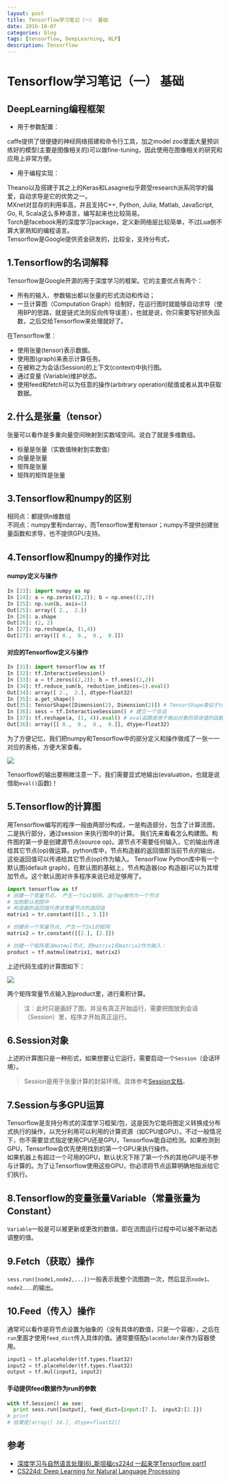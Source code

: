 ```yaml
--- 
layout: post 
title: Tensorflow学习笔记（一） 基础
date: 2016-10-07 
categories: blog 
tags: [tensorflow, DeepLearning, NLP] 
description: Tensorflow
--- 
```


# Tensorflow学习笔记（一） 基础

## DeepLearning编程框架

* 用于参数配置：

caffe提供了很便捷的神经网络搭建和命令行工具，加之model zoo里面大量预训练好的模型(主要是图像相关的)可以做fine-tuning，因此使用在图像相关的研究和应用上非常方便。   

* 用于编程实现：

Theano以及搭建于其之上的Keras和Lasagne似乎颇受research派系同学的偏爱，自动求导是它的优势之一。   
MXnet对显存的利用率高，并且支持C++, Python, Julia, Matlab, JavaScript, Go, R, Scala这么多种语言，编写起来也比较简易。   
Torch是facebook用的深度学习package，定义新网络层比较简单，不过Lua倒不算大家熟知的编程语言。   
Tensorflow是Google提供资金研发的，比较全，支持分布式，

## 1.Tensorflow的名词解释

Tensorflow是Google开源的用于深度学习的框架。它的主要优点有两个：

* 所有的输入、参数输出都以张量的形式流动和传动；
* 一旦计算图（Computation Graph）绘制好，在运行图时就能够自动求导（使用BP的思路，就是链式法则反向传导误差），也就是说，你只需要写好损失函数，之后交给Tensorflow来处理就好了。

在Tensorflow里：  

* 使用张量(tensor)表示数据。  
* 使用图(graph)来表示计算任务。  
* 在被称之为会话(Session)的上下文(context)中执行图。  
* 通过变量 (Variable)维护状态。  
* 使用feed和fetch可以为任意的操作(arbitrary operation)赋值或者从其中获取数据。  

## 2.什么是张量（tensor）

张量可以看作是多重向量空间映射到实数域空间。说白了就是多维数组。

* 标量是张量（实数值映射到实数值）
* 向量是张量
* 矩阵是张量
* 矩阵的矩阵是张量


## 3.Tensorflow和numpy的区别

相同点：都提供n维数组  
不同点：numpy里有ndarray，而Tensorflow里有tensor；numpy不提供创建张量函数和求导，也不提供GPU支持。

## 4.Tensorflow和numpy的操作对比

#### numpy定义与操作  

```python
In [23]: import numpy as np
In [24]: a = np.zeros((2,2)); b = np.ones((2,2))
In [25]: np.sum(b, axis=1)
Out[25]: array([ 2.,  2.])
In [26]: a.shape
Out[26]: (2, 2)
In [27]: np.reshape(a, (1,4))
Out[27]: array([[ 0.,  0.,  0.,  0.]])
```

#### 对应的Tensorflow定义与操作

```python
In [31]: import tensorflow as tf
In [32]: tf.InteractiveSession()
In [33]: a = tf.zeros((2,2)); b = tf.ones((2,2))
In [34]: tf.reduce_sum(b, reduction_indices=1).eval()
Out[34]: array([ 2.,  2.], dtype=float32)
In [35]: a.get_shape()
Out[35]: TensorShape([Dimension(2), Dimension(2)]) # TensorShape类似于tuple
In [36]: sess = tf.InteractiveSession() # 建立一个会话
In [37]: tf.reshape(a, (1, 4)).eval() # eval函数是用于输出对象的具体值的函数，一般要加入Session才能跑
Out[36]: array([[ 0.,  0.,  0.,  0.]], dtype=float32)
```

为了方便记忆，我们把numpy和Tensorflow中的部分定义和操作做成了一张一一对应的表格，方便大家查看。  

![](http://odjt9j2ec.bkt.clouddn.com/tf1.png)

Tensorflow的输出要稍微注意一下，我们需要显式地输出(evaluation，也就是说借助`eval()`函数)！

## 5.Tensorflow的计算图

用Tensorflow编写的程序一般由两部分构成，一是构造部分，包含了计算流图，二是执行部分，通过session 来执行图中的计算。
我们先来看看怎么构建图。构件图的第一步是创建源节点(source op)。源节点不需要任何输入，它的输出传递给其它节点(op)做运算。python库中，节点构造器的返回值即当前节点的输出，这些返回值可以传递给其它节点(op)作为输入。
TensorFlow Python库中有一个默认图(default graph)，在默认图的基础上，节点构造器(op 构造器)可以为其增加节点。这个默认图对许多程序来说已经足够用了。

```python
import tensorflow as tf
# 创建一个常量节点， 产生一个1x2矩阵，这个op被作为一个节点
# 加到默认视图中
# 构造器的返回值代表该常量节点的返回值
matrix1 = tr.constant([[3., 3.]])

# 创建另一个常量节点, 产生一个2x1的矩阵
matrix2 = tr.constant([[2.], [2.]])

# 创建一个矩阵乘法matmul节点，把matrix1和matrix2作为输入：
product = tf.matmul(matrix1, matrix2)
```

上述代码生成的计算图如下：

![](https://www.processon.com/chart_image/57f895c4e4b009c4af49e5ed.png)

两个矩阵常量节点输入到product里，进行乘积计算。

>注：此时只是画好了图，并没有真正开始运行，需要把图放到会话（Session）里，程序才开始真正运行。


## 6.Session对象

上述的计算图只是一种形式，如果想要让它运行，需要启动一个`Session`（会话环境）。

>Session是用于张量计算的封装环境。具体参考[Session文档](https://www.tensorflow.org/versions/r0.8/api_docs/python/client.html#Session)。


## 7.Session与多GPU运算

Tensorflow是支持分布式的深度学习框架/包，这是因为它能将图定义转换成分布式执行的操作，以充分利用可以利用的计算资源（如CPU或GPU）。不过一般情况下，你不需要显式指定使用CPU还是GPU，Tensorflow能自动检测。如果检测到GPU，Tensorflow会优先使用找到的第一个GPU来执行操作。  
如果机器上有超过一个可用的GPU，默认状况下除了第一个外的其他GPU是不参与计算的。为了让Tensorflow使用这些GPU，你必须将节点运算明确地指派给它们执行。  

## 8.Tensorflow的变量张量Variable（常量张量为Constant）

`Variable`一般是可以被更新或更改的数值，即在流图运行过程中可以被不断动态调整的值。

## 9.Fetch（获取）操作

`sess.run([node1,node2,...])`一般表示我整个流图跑一次，然后显示`node1`、`node2`……的输出。

## 10.Feed（传入）操作

通常可以看作是将节点设置为抽象的（没有具体的数值，只是一个容器），之后在`run`里面才使用`feed_dict`传入具体的值。通常要搭配`placeholder`来作为容器使用。

```python
input1 = tf.placeholder(tf.types.float32)
input2 = tf.placeholder(tf.types.float32)
output = tf.mul(input1, input2)
```

#### 手动提供feed数据作为run的参数

```python
with tf.Session() as see:
  print sess.run([output], feed_dict={input:[7.]， input2:[2.]})
# print
# 结果是[array([ 14.], dtype=float32)]
```



## 参考

* [深度学习与自然语言处理(6)_斯坦福cs224d 一起来学Tensorflow part1](http://blog.csdn.net/han_xiaoyang/article/details/51871068)
* [CS224d: Deep Learning for Natural Language Processing](http://cs224d.stanford.edu/syllabus.html)
